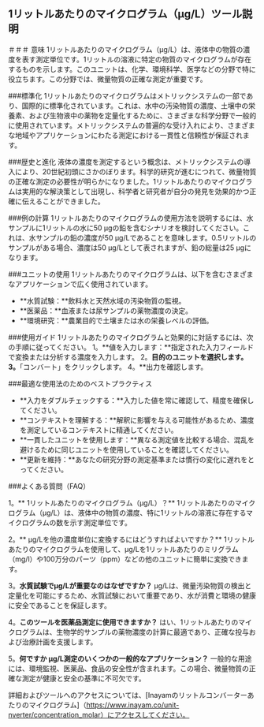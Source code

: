 ## 1リットルあたりのマイクログラム（µg/L）ツール説明

＃＃＃ 意味
1リットルあたりのマイクログラム（µg/L）は、液体中の物質の濃度を表す測定単位です。1リットルの溶液に特定の物質のマイクログラムが存在するものを示します。このユニットは、化学、環境科学、医学などの分野で特に役立ちます。この分野では、微量物質の正確な測定が重要です。

###標準化
1リットルあたりのマイクログラムはメトリックシステムの一部であり、国際的に標準化されています。これは、水中の汚染物質の濃度、土壌中の栄養素、および生物液中の薬物を定量化するために、さまざまな科学分野で一般的に使用されています。メトリックシステムの普遍的な受け入れにより、さまざまな地域やアプリケーションにわたる測定における一貫性と信頼性が保証されます。

###歴史と進化
液体の濃度を測定するという概念は、メトリックシステムの導入により、20世紀初頭にさかのぼります。科学的研究が進むにつれて、微量物質の正確な測定の必要性が明らかになりました。1リットルあたりのマイクログラムは実用的な解決策として出現し、科学者と研究者が自分の発見を効果的かつ正確に伝えることができました。

###例の計算
1リットルあたりのマイクログラムの使用方法を説明するには、水サンプルに1リットルの水に50 µgの鉛を含むシナリオを検討してください。これは、水サンプルの鉛の濃度が50 µg/Lであることを意味します。0.5リットルのサンプルがある場合、濃度は50 µg/Lとして表されますが、鉛の総量は25 µgになります。

###ユニットの使用
1リットルあたりのマイクログラムは、以下を含むさまざまなアプリケーションで広く使用されています。
-  **水質試験：**飲料水と天然水域の汚染物質の監視。
-  **医薬品：**血液または尿サンプルの薬物濃度の決定。
-  **環境研究：**農業目的で土壌または水の栄養レベルの評価。

###使用ガイド
1リットルあたりのマイクログラムと効果的に対話するには、次の手順に従ってください。
1。**値を入力します：**指定された入力フィールドで変換または分析する濃度を入力します。
2。**目的のユニットを選択します。
3。**「コンバート」をクリックします。
4。**出力を確認します。

###最適な使用法のためのベストプラクティス
-  **入力をダブルチェックする：**入力した値を常に確認して、精度を確保してください。
-  **コンテキストを理解する：**解釈に影響を与える可能性があるため、濃度を測定しているコンテキストに精通してください。
-  **一貫したユニットを使用します：**異なる測定値を比較する場合、混乱を避けるために同じユニットを使用していることを確認してください。
-  **更新を維持：**あなたの研究分野の測定基準または慣行の変化に遅れをとってください。

###よくある質問（FAQ）

1。** 1リットルあたりのマイクログラム（µg/L）？**
1リットルあたりのマイクログラム（µg/L）は、液体中の物質の濃度、特に1リットルの溶液に存在するマイクログラムの数を示す測定単位です。

2。** µg/Lを他の濃度単位に変換するにはどうすればよいですか？**
1リットルあたりのマイクログラムを使用して、µg/Lを1リットルあたりのミリグラム（mg/l）や100万分のパーツ（ppm）などの他のユニットに簡単に変換できます。

3。**水質試験でµg/Lが重要なのはなぜですか？**
µg/Lは、微量汚染物質の検出と定量化を可能にするため、水質試験において重要であり、水が消費と環境の健康に安全であることを保証します。

4。**このツールを医薬品測定に使用できますか？**
はい、1リットルあたりのマイクログラムは、生物学的サンプルの薬物濃度の計算に最適であり、正確な投与および治療計画を支援します。

5。**何ですか µg/L測定のいくつかの一般的なアプリケーション？**
一般的な用途には、環境監視、医薬品、食品の安全性が含まれます。この場合、微量物質の正確な測定が健康と安全の基準に不可欠です。

詳細およびツールへのアクセスについては、[Inayamのリットルコンバーターあたりのマイクログラム]（https://www.inayam.co/unit-nverter/concentration_molar）にアクセスしてください。